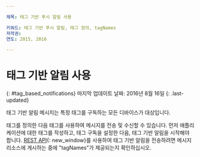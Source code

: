 ```yaml
---

제목: 태그 기반 푸시 알림 사용

키워드: 태그 기반 푸시 알림, 태그 정의, tagNames
저작권:
연도: 2015, 2016

---
```


# 태그 기반 알림 사용
{: #tag_based_notifications}
마지막 업데이트 날짜: 2016년 8월 16일
{: .last-updated}

태그 기반 알림 메시지는 특정 태그를 구독하는 모든 디바이스가 대상입니다.  

태그를 정의한 다음 태그를 사용하여 메시지를 전송 및 수신할 수 있습니다. 먼저 애플리케이션에 대한 태그를 작성하고, 태그 구독을 설정한 다음, 태그 기반 알림을 시작해야 합니다. [REST API](https://mobile.{DomainName}/imfpushrestapidocs/){: new_window}를 사용하여 태그 기반 알림을 전송하려면 메시지 리소스에 게시하는 중에 "tagNames"가 제공되는지 확인하십시오. 
